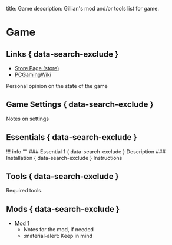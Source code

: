 title: Game
description: Gillian's mod and/or tools list for game.

# Game
## Links { data-search-exclude }
- [Store Page (store)](link)
- [PCGamingWiki](link)

Personal opinion on the state of the game

## Game Settings { data-search-exclude }
Notes on settings

## Essentials { data-search-exclude }
!!! info ""
    ### Essential 1 { data-search-exclude }
    Description
    ### Installation { data-search-exclude }
    Instructions

## Tools { data-search-exclude }
Required tools.

## Mods { data-search-exclude }
* [Mod 1](link)
    * Notes for the mod, if needed
    * :material-alert: Keep in mind